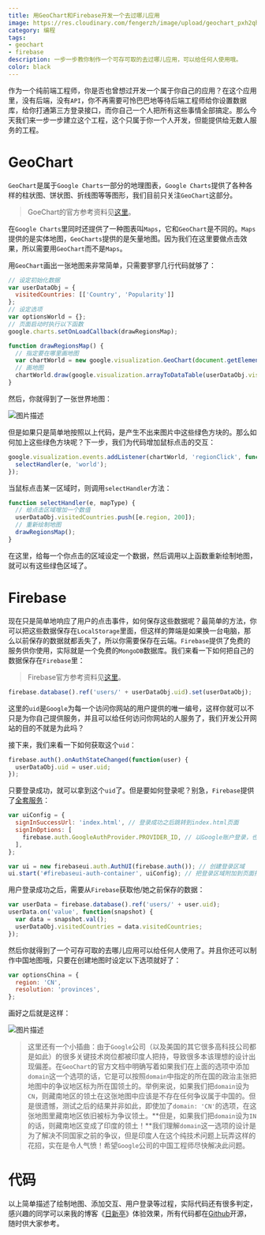 ```yaml
---
title: 用GeoChart和Firebase开发一个去过哪儿应用
image: https://res.cloudinary.com/fengerzh/image/upload/geochart_pxh2qh.png
category: 编程
tags:
- geochart
- firebase
description: 一步一步教你制作一个可存可取的去过哪儿应用，可以给任何人使用哦。
color: black
---
```


作为一个纯前端工程师，你是否也曾想过开发一个属于你自己的应用？在这个应用里，没有后端，没有`API`，你不再需要可怜巴巴地等待后端工程师给你设置数据库，给你打通第三方登录接口，而你自己一个人把所有这些事情全部搞定。那么今天我们来一步一步建立这个工程，这个只属于你一个人开发，但能提供给无数人服务的工程。

# GeoChart

`GeoChart`是属于`Google Charts`一部分的地理图表，`Google Charts`提供了各种各样的柱状图、饼状图、折线图等等图形，我们目前只关注`GeoChart`这部分。

> GoeChart的官方参考资料见[这里][1]。

在`Google Charts`里同时还提供了一种图表叫`Maps`，它和`GeoChart`是不同的。`Maps`提供的是实体地图，`GeoCharts`提供的是矢量地图。因为我们在这里要做点击效果，所以需要用`GeoChart`而不是`Maps`。

用`GeoChart`画出一张地图来非常简单，只需要寥寥几行代码就够了：

```js
// 设定初始化数据
var userDataObj = {
  visitedCountries: [['Country', 'Popularity']]
};
// 设定选项
var optionsWorld = {};
// 页面启动时执行以下函数
google.charts.setOnLoadCallback(drawRegionsMap);

function drawRegionsMap() {
  // 指定要在哪里画地图
  var chartWorld = new google.visualization.GeoChart(document.getElementById('world'));
  // 画地图
  chartWorld.draw(google.visualization.arrayToDataTable(userDataObj.visitedCountries), optionsWorld);
}
```

然后，你就得到了一张世界地图：

![图片描述][2]

但是如果只是简单地按照以上代码，是产生不出来图片中这些绿色方块的。那么如何加上这些绿色方块呢？下一步，我们为代码增加鼠标点击的交互：

```js
google.visualization.events.addListener(chartWorld, 'regionClick', function (e) {
  selectHandler(e, 'world');
});
```

当鼠标点击某一区域时，则调用`selectHandler`方法：

```js
function selectHandler(e, mapType) {
  // 给点击区域增加一个数值
  userDataObj.visitedCountries.push([e.region, 200]);
  // 重新绘制地图
  drawRegionsMap();
}
```

在这里，给每一个你点击的区域设定一个数据，然后调用以上函数重新绘制地图，就可以有这些绿色区域了。

# Firebase

现在只是简单地响应了用户的点击事件，如何保存这些数据呢？最简单的方法，你可以把这些数据保存在`LocalStorage`里面，但这样的弊端是如果换一台电脑，那么以前保存的数据就都丢失了，所以你需要保存在云端。`Firebase`提供了免费的服务供你使用，实际就是一个免费的`MongoDB`数据库。我们来看一下如何把自己的数据保存在`Firebase`里：

> Firebase官方参考资料见[这里][3]。

```js
firebase.database().ref('users/' + userDataObj.uid).set(userDataObj);
```

这里的`uid`是`Google`为每一个访问你网站的用户提供的唯一编号，这样你就可以不只是为你自己提供服务，并且可以给任何访问你网站的人服务了，我们开发公开网站的目的不就是为此吗？

接下来，我们来看一下如何获取这个`uid`：

```js
firebase.auth().onAuthStateChanged(function(user) {
  userDataObj.uid = user.uid;
});
```

只要登录成功，就可以拿到这个`uid`了。但是要如何登录呢？别急，`Firebase`提供了[全套服务][4]：

```js
var uiConfig = {
  signInSuccessUrl: 'index.html', // 登录成功之后跳转到index.html页面
  signInOptions: [
    firebase.auth.GoogleAuthProvider.PROVIDER_ID, // 以Google账户登录，也可以以手机号或邮箱登录
  ],
};

var ui = new firebaseui.auth.AuthUI(firebase.auth()); // 创建登录区域
ui.start('#firebaseui-auth-container', uiConfig); // 把登录区域附加到页面指定位置
```

用户登录成功之后，需要从`Firebase`获取他/她之前保存的数据：

```js
var userData = firebase.database().ref('users/' + user.uid);
userData.on('value', function(snapshot) {
  var data = snapshot.val();
  userDataObj.visitedCountries = data.visitedCountries;
});
```

然后你就得到了一个可存可取的去哪儿应用可以给任何人使用了。并且你还可以制作中国地图哦，只要在创建地图时设定以下选项就好了：

```js
var optionsChina = {
  region: 'CN',
  resolution: 'provinces',
};
```

画好之后就是这样：

![图片描述][5]

> 这里还有一个小插曲：由于`Google`公司（以及美国的其它很多高科技公司都是如此）的很多关键技术岗位都被印度人把持，导致很多本该理想的设计出现偏差。在`GeoChart`的官方文档中明确写着如果我们在上面的选项中添加`domain`这一个选项的话，它是可以按照`domain`中指定的所在国的政治主张把地图中的争议地区标为所在国领土的。举例来说，如果我们把`domain`设为`CN`，则藏南地区的领土在这张地图中应该是不存在任何争议属于中国的。但是很遗憾，测试之后的结果并非如此，即使加了`domain: 'CN'`的选项，在这张地图里藏南地区依旧被标为争议领土。**但是，如果我们把`domain`设为`IN`的话，则藏南地区变成了印度的领土！**我们理解`domain`这一选项的设计是为了解决不同国家之前的争议，但是印度人在这个纯技术问题上玩弄这样的花招，实在是令人气愤！希望`Google`公司的中国工程师尽快解决此问题。

# 代码

以上简单描述了绘制地图、添加交互、用户登录等过程，实际代码还有很多判定，感兴趣的同学可以来我的博客《[日新亭][6]》体验效果，所有代码都在[Github][7]开源，随时供大家参考。


  [1]: https://developers.google.com/chart/interactive/docs/gallery/geochart
  [2]: https://segmentfault.com/img/bV0sDt
  [3]: https://firebase.google.com/?hl=zh-cn
  [4]: https://github.com/firebase/firebaseui-web
  [5]: https://segmentfault.com/img/bV0sIO
  [6]: https://www.fengerzh.com/visit/
  [7]: https://github.com/fengerzh/fengerzh.github.io/tree/master/visit
